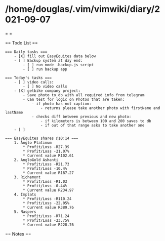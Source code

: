 # /home/douglas/.vim/vimwiki/diary/2021-09-07

= =

== Todo List ==

	=== Daily tasks ===
        - [X] fill out EasyEquites data below
        - [ ] Backup system at day end:
            - [ ] run node .backup.js script
            - [ ] run backup app

    === Today's tasks ===
        - [ ] video calls:
            - [ ] No video calls
        - [X] getbike company project:
			- Save photo to db with all required info from telegram
			- Can test for logic on Photos that are taken:
				- if photo has not caption:
					- returns please take another photo with firstName and lastName
				- checks diff between previous and new photo:
					- if kilometers is between 100 and 200 saves to db
					- if out of that range asks to take another one
		- [ ] 

	=== EasyEquites shares @10:14 ===
		1. Anglo Platinum
			* Profit/Loss -R27.39
			* Profit/Loss -21.07%
			* Current value R102.61
		2. AngloGold Ashanti
			* Profit/Loss -R21.73
			* Profit/Loss -10.4%
			* Current value R187.27
		3. Richemont
			* Profit/Loss -R1.03
			* Profit/Loss -0.44%
			* Current value R234.97
		4. Implats
			* Profit/Loss -R110.24
			* Profit/Loss -22.05%
			* Current value R389.76
		5. Naspers
			* Profit/Loss -R71.24
			* Profit/Loss -23.75%
			* Current value R228.76

== Notes ==

